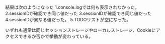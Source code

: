 結果は次のようになった
1.console.logでは何も表示されなかった。
2.sessionIDが確認でき同じ値だった
3.sessionIDが確認でき同じ値だった
4.sessionIDが異なる値だった。
5.TODOリストが空になった。

いずれも通常は同じセッションストレージやローカルストレージ、Cookieにアクセスできるか否かで挙動が変わっている。